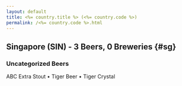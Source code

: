 ```yaml
---
layout: default
title: <%= country.title %> (<%= country.code %>)
permalink: /<%= country.code %>.html
---
```


## Singapore (SIN) - 3 Beers, 0 Breweries {#sg}



### Uncategorized Beers

ABC Extra Stout   • Tiger Beer   • Tiger Crystal  



 
